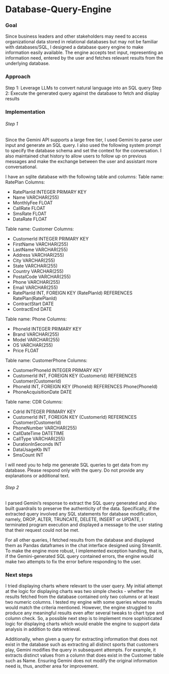 # Database-Query-Engine

### Goal
Since business leaders and other stakeholders may need to access organizational data stored in relational databases but may not be familiar with databases/SQL, I designed a database query engine to make information easily available. The engine accepts text input, representing an information need, entered by the user and fetches relevant results from the underlying database.

### Approach
Step 1: Leverage LLMs to convert natural language into an SQL query
Step 2: Execute the generated query against the database to fetch  and display results 

### Implementation
###### Step 1
Since the Gemini API supports a large free tier, I used Gemini to parse user input and generate an SQL query. I also used the following system prompt to specify the database schema and set the context for the conversation. I also maintained chat history to allow users to follow up on previous messages and make the exchange between the user and assistant more conversational. 

I have an sqlite database with the following table and columns:
Table name: RatePlan
Columns:
* RatePlanId INTEGER PRIMARY KEY
* Name VARCHAR(255)
* MonthlyFee FLOAT
* CallRate FLOAT
* SmsRate FLOAT
* DataRate FLOAT
        
Table name: Customer
Columns:
* CustomerId INTEGER PRIMARY KEY
* FirstName VARCHAR(255)
* LastName VARCHAR(255)
* Address VARCHAR(255)
* City VARCHAR(255)
* State VARCHAR(255)
* Country VARCHAR(255)
* PostalCode VARCHAR(255)
* Phone VARCHAR(255)
* Email VARCHAR(255)
* RatePlanId INT, FOREIGN KEY (RatePlanId) REFERENCES RatePlan(RatePlanId)
* ContractStart DATE
* ContractEnd DATE
        
Table name: Phone
Columns:
* PhoneId INTEGER PRIMARY KEY
* Brand VARCHAR(255)
* Model VARCHAR(255)
* OS VARCHAR(255)
* Price FLOAT
        
Table name: CustomerPhone
Columns:
* CustomerPhoneId INTEGER PRIMARY KEY
* CustomerId INT, FOREIGN KEY (CustomerId) REFERENCES Customer(CustomerId)
* PhoneId INT, FOREIGN KEY (PhoneId) REFERENCES Phone(PhoneId)
* PhoneAcquisitionDate DATE
        
Table name: CDR
Columns:
* CdrId INTEGER PRIMARY KEY
* CustomerId INT, FOREIGN KEY (CustomerId) REFERENCES Customer(CustomerId)
* PhoneNumber VARCHAR(255)
* CallDateTime DATETIME
* CallType VARCHAR(255)
* DurationInSeconds INT
* DataUsageKb INT
* SmsCount INT

I will need you to help me generate SQL queries to get data from my database.
Please respond only with the query. Do not provide any explanations or additional text.

###### Step 2
I parsed Gemini’s response to extract the SQL query generated and also built guardrails to preserve the authenticity of the data. Specifically, if the extracted query involved any SQL statements for database modification, namely, DROP, ALTER, TRUNCATE, DELETE, INSERT or UPDATE,  I terminated program execution and displayed a message to the user stating that their request could not be met. 

For all other queries, I fetched results from the database and displayed them as Pandas dataframes in the chat interface designed using Streamlit. To make the engine more robust, I implemented exception handling, that is, if the Gemini-generated SQL query contained errors, the engine would make two attempts to fix the error before responding to the user. 

### Next steps
I tried displaying charts where relevant to the user query. My initial attempt at the logic for displaying charts was two simple checks - whether the results fetched from the database contained only two columns or at least two numeric columns. I tested my engine with some queries whose results would match the criteria mentioned. However, the engine struggled to produce any meaningful results even after several tweaks to chart type and column check. So, a possible next step is to implement more sophisticated logic for displaying charts which would enable the engine to support data analysis in addition to data retrieval.

Additionally, when given a query for extracting information that does not exist in the database such as extracting all distinct sports that customers play, Gemini modifies the query in subsequent attempts. For example, it extracts distinct values from a column that does exist in the Customer table such as Name. Ensuring Gemini does not modify the original information need is, thus, another area for improvement.
